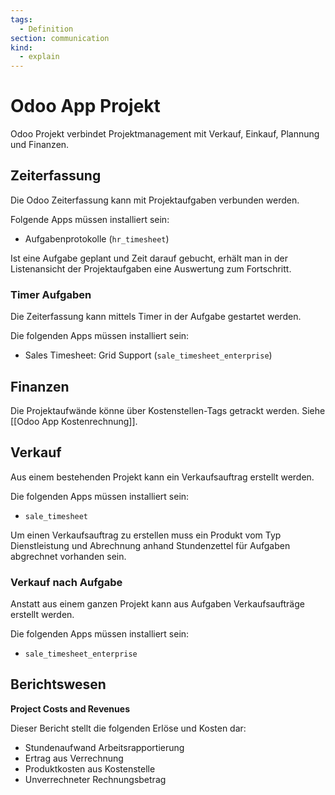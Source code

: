 ```yaml
---
tags:
  - Definition
section: communication
kind:
  - explain
---
```


# Odoo App Projekt

Odoo Projekt verbindet Projektmanagement mit Verkauf, Einkauf, Plannung und Finanzen.

## Zeiterfassung

Die Odoo Zeiterfassung kann mit Projektaufgaben verbunden werden.

Folgende Apps müssen installiert sein:

- Aufgabenprotokolle (`hr_timesheet`)

Ist eine Aufgabe geplant und Zeit darauf gebucht, erhält man in der Listenansicht der Projektaufgaben eine Auswertung zum Fortschritt.

### Timer Aufgaben

Die Zeiterfassung kann mittels Timer in der Aufgabe gestartet werden.

Die folgenden Apps müssen installiert sein:

- Sales Timesheet: Grid Support (`sale_timesheet_enterprise`)

## Finanzen

Die Projektaufwände könne über Kostenstellen-Tags getrackt werden. Siehe [[Odoo App Kostenrechnung]].

## Verkauf

Aus einem bestehenden Projekt kann ein Verkaufsauftrag erstellt werden.

Die folgenden Apps müssen installiert sein:

- `sale_timesheet`

Um einen Verkaufsauftrag zu erstellen muss ein Produkt vom Typ Dienstleistung und Abrechnung anhand Stundenzettel für Aufgaben abgrechnet vorhanden sein.

### Verkauf nach Aufgabe

Anstatt aus einem ganzen Projekt kann aus Aufgaben Verkaufsaufträge erstellt werden.

Die folgenden Apps müssen installiert sein:

- `sale_timesheet_enterprise`

## Berichtswesen

**Project Costs and Revenues**

Dieser Bericht stellt die folgenden Erlöse und Kosten dar:

- Stundenaufwand Arbeitsrapportierung
- Ertrag aus Verrechnung
- Produktkosten aus Kostenstelle
- Unverrechneter Rechnungsbetrag
